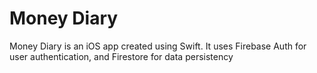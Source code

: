 # Money Diary
Money Diary is an iOS app created using Swift. It uses Firebase Auth for user authentication, and Firestore for data persistency
